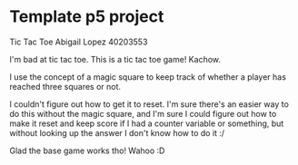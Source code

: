 # Template p5 project
Tic Tac Toe
Abigail Lopez 40203553

I'm bad at tic tac toe. This is a tic tac toe game! Kachow.

I use the concept of a magic square to keep track of whether a player has reached three squares or not.

I couldn't figure out how to get it to reset. I'm sure there's an easier way
to do this without the magic square, and I'm sure I could figure out how to 
make it reset and keep score if I had a counter variable or something,
but without looking up the answer I don't know how to do it :/

Glad the base game works tho! Wahoo :D
